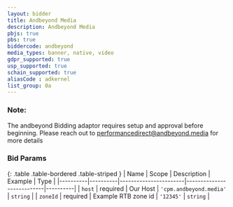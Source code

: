 ```yaml
---
layout: bidder
title: Andbeyond Media
description: Andbeyond Media
pbjs: true
pbs: true
biddercode: andbeyond
media_types: banner, native, video
gdpr_supported: true
usp_supported: true
schain_supported: true
aliasCode : adkernel
list_group: 0a
---
```


### Note:

The andbeyond Bidding adaptor requires setup and approval before beginning. Please reach out to <performancedirect@andbeyond.media> for more details

### Bid Params

{: .table .table-bordered .table-striped }
| Name     | Scope    | Description           | Example                   | Type     |
|----------|----------|-----------------------|---------------------------|----------|
| `host`   | required | Our Host | `'cpm.andbeyond.media'` | `string` |
| `zoneId` | required | Example RTB zone id           | `'12345'`                 | `string` |
